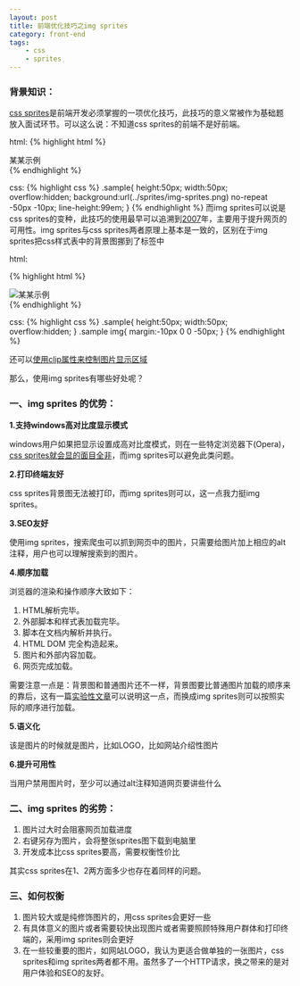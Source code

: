 ```yaml
---
layout: post
title: 前端优化技巧之img sprites
category: front-end
tags:
    - css
    - sprites
---
```


### 背景知识：

<a href="http://www.alistapart.com/articles/sprites" target="_blank">css sprites</a>是前端开发必须掌握的一项优化技巧，此技巧的意义常被作为基础题放入面试环节。可以这么说：不知道css sprites的前端不是好前端。

html:
{% highlight html %}
<div class="sample">某某示例</div>
{% endhighlight %}

css:
{% highlight css %}
.sample{
    height:50px;
    width:50px;
    overflow:hidden;
    background:url(../sprites/img-sprites.png) no-repeat -50px -10px;
    line-height:99em;
}
{% endhighlight %}
而img sprites可以说是css sprites的变种，此技巧的使用最早可以追溯到<a href="http://learningtheworld.eu/2007/foreground-sprites/" target="_blank">2007</a>年，主要用于提升网页的可用性。img sprites与css sprites两者原理上基本是一致的，区别在于img sprites把css样式表中的背景图挪到了<img>标签中

html:

{% highlight html %}
<div class="sample">
    <img src="../sprites/img-sprites.png" alt="某某示例" />
</div>
{% endhighlight %}

css:
{% highlight css %}
.sample{
    height:50px;
    width:50px;
    overflow:hidden;
}
.sample img{
    margin:-10px 0 0 -50px;
}
{% endhighlight %}

还可以<a href="http://www.kavoir.com/2009/01/extended-css-sprites-for-foreground-images-img.html" target="_blank">使用clip属性来控制图片显示区域</a>

那么，使用img sprites有哪些好处呢？

### 一、img sprites 的优势：

**1.支持windows高对比度显示模式**

windows用户如果把显示设置成高对比度模式，则在一些特定浏览器下(Opera)，<a href="http://www.artzstudio.com/2010/04/img-sprites-high-contrast/" target="_blank">css sprites就会显的面目全非</a>，而img sprites可以避免此类问题。

**2.打印终端友好**

css sprites背景图无法被打印，而img sprites则可以，这一点我力挺img sprites。

**3.SEO友好**

使用img sprites，搜索爬虫可以抓到网页中的图片，只需要给图片加上相应的alt注释，用户也可以理解搜索到的图片。

**4.顺序加载**

浏览器的渲染和操作顺序大致如下：

1. HTML解析完毕。
2. 外部脚本和样式表加载完毕。
3. 脚本在文档内解析并执行。
4. HTML DOM 完全构造起来。
5. 图片和外部内容加载。
6. 网页完成加载。

需要注意一点是：背景图和普通图片还不一样，背景图要比普通图片加载的顺序来的靠后，这有一篇<a href="http://ons.javaeye.com/blog/687850" target="_blank">实验性文章</a>可以说明这一点，而换成img sprites则可以按照实际的顺序进行加载。

**5.语义化**

该是图片的时候就是图片，比如LOGO，比如网站介绍性图片

**6.提升可用性**

当用户禁用图片时，至少可以通过alt注释知道网页要讲些什么

### 二、img sprites 的劣势：

1. 图片过大时会阻塞网页加载进度
2. 右键另存为图片，会将整张sprites图下载到电脑里
3. 开发成本比css sprites要高，需要权衡性价比

其实css sprites在1、2两方面多少也存在着同样的问题。

### 三、如何权衡

1. 图片较大或是纯修饰图片的，用css sprites会更好一些
2. 有具体意义的图片或者需要较快出现图片或者需要照顾特殊用户群体和打印终端的，采用img sprites则会更好
3. 在一些较重要的图片，如网站LOGO，我认为更适合做单独的一张图片，css sprites和img sprites两者都不用。虽然多了一个HTTP请求，换之带来的是对用户体验和SEO的友好。

